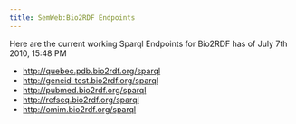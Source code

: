 ```yaml
---
title: SemWeb:Bio2RDF Endpoints
---
```


Here are the current working Sparql Endpoints for Bio2RDF has of July
7th 2010, 15:48 PM

-   <http://quebec.pdb.bio2rdf.org/sparql>
-   <http://geneid-test.bio2rdf.org/sparql>
-   <http://pubmed.bio2rdf.org/sparql>
-   <http://refseq.bio2rdf.org/sparql>
-   <http://omim.bio2rdf.org/sparql>

